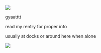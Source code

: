 ![](https://komarev.com/ghpvc/?shadowmilk-crk&color=698ee7)

gyaatttt 

read my rentry for proper info

usually at docks or around here when alone

![](https://64.media.tumblr.com/7e36b7e17980f1d2e206861f33619538/cb0ab88e4b82c093-9e/s640x960/ba8819d826796816a84469dec4fea46ab1249a7b.pnj)
